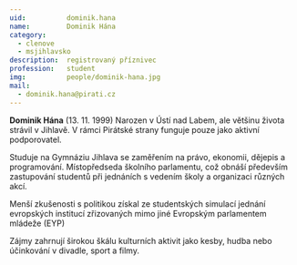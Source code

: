 ```yaml
---
uid:          dominik.hana
name:         Dominik Hána
category:
  - clenove
  - msjihlavsko
description:  registrovaný příznivec
profession:   student
img:          people/dominik-hana.jpg
mail:
  - dominik.hana@pirati.cz
---
```

**Dominik Hána** (13. 11. 1999) Narozen v Ústí nad Labem, ale většinu života strávil v Jihlavě. V rámci Pirátské strany funguje pouze jako aktivní podporovatel.

Studuje na Gymnáziu Jihlava se zaměřením na právo, ekonomii, dějepis a programování. Místopředseda školního parlamentu, což obnáší především zastupování studentů při jednáních s vedením školy a organizaci různých akcí.

Menší zkušenosti s politikou získal ze studentských simulací jednání evropských institucí zřizovaných mimo jiné Evropským parlamentem mládeže (EYP)

Zájmy zahrnují širokou škálu kulturních aktivit jako kesby, hudba nebo účinkování v divadle, sport a filmy.

